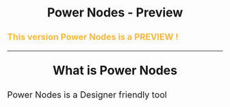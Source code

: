 <h1 align="center">Power Nodes - Preview</h1>
<h3 style="color: #FFB83d; align: center; font-size: 20px; font-weight: bold;">
This version Power Nodes is a PREVIEW !
</h3>

---
<p style="text-align: center; font-size: 28px; font-weight: bold;">
What is Power Nodes
</p>

<p style="font-size: 20px;">
Power Nodes is a Designer friendly tool <br>
</p>